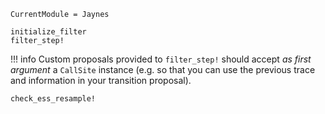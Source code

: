 ```@meta
CurrentModule = Jaynes
```

```@docs
initialize_filter
filter_step!
```

!!! info
    Custom proposals provided to `filter_step!` should accept _as first argument_ a `CallSite` instance (e.g. so that you can use the previous trace and information in your transition proposal).

```@docs
check_ess_resample!
```
